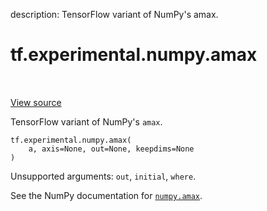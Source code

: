 description: TensorFlow variant of NumPy's amax.

<div itemscope itemtype="http://developers.google.com/ReferenceObject">
<meta itemprop="name" content="tf.experimental.numpy.amax" />
<meta itemprop="path" content="Stable" />
</div>

# tf.experimental.numpy.amax

<!-- Insert buttons and diff -->

<table class="tfo-notebook-buttons tfo-api nocontent" align="left">

</table>

<a target="_blank" href="/code/stable/tensorflow/python/ops/numpy_ops/np_array_ops.py">View source</a>



TensorFlow variant of NumPy's `amax`.

<pre class="devsite-click-to-copy prettyprint lang-py tfo-signature-link">
<code>tf.experimental.numpy.amax(
    a, axis=None, out=None, keepdims=None
)
</code></pre>



<!-- Placeholder for "Used in" -->

Unsupported arguments: `out`, `initial`, `where`.

See the NumPy documentation for [`numpy.amax`](https://numpy.org/doc/1.16/reference/generated/numpy.amax.html).